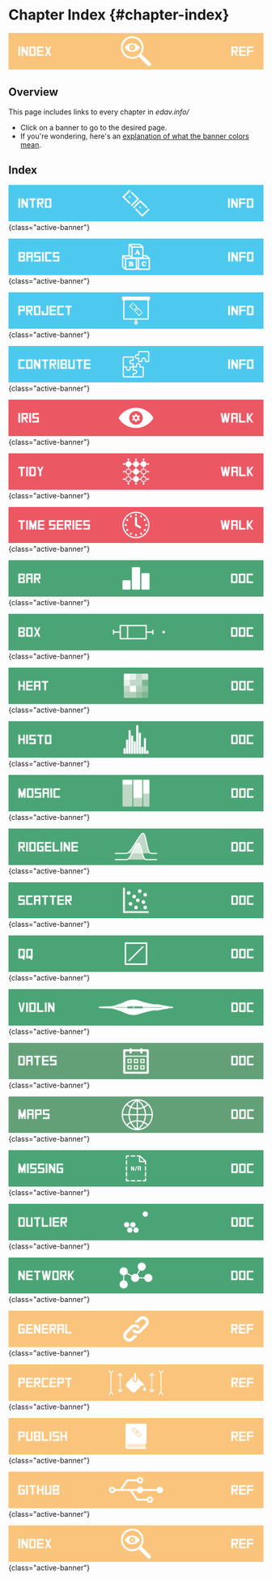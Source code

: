 # Chapter Index {#chapter-index}

![](images/banners/banner_chapter_index.png)

<!-- toc -->
## Overview
This page includes links to every chapter in *edav.info/*

- Click on a banner to go to the desired page.
- If you're wondering, here's an [explanation of what the banner colors mean](index.html#how-this-resource-is-structured).

## Index
<!-- [![Header](images/banners/banner_TITLE.png)](TITLE.html){class="active-banner"} -->

<!-- Blue Pages -->

[![Introduction](images/banners/banner_intro.png)](intro.html){class="active-banner"}

[![R Basics](images/banners/banner_basics.png)](basics.html){class="active-banner"}

[![Final Project Notes](images/banners/banner_presentation.png)](project.html){class="active-banner"}

[![Contribute to this resource](images/banners/banner_contribute.png)](contribute.html){class="active-banner"}

<!-- Red Pages -->

[![Walkthrough: Iris Scatterplot](images/banners/banner_iris.png)](iris.html){class="active-banner"}

[![Walkthrough: Tidy Data & dplyr](images/banners/banner_tidy_data_dplyr.png)](tidy.html){class="active-banner"}

[![Time Series with Missing Data](images/banners/banner_missing_time_series.png)](missingTS.html){class="active-banner"}

<!-- Green Pages -->

[![Chart: Bar Graph](images/banners/banner_bargraph.png)](bar.html){class="active-banner"}

[![Chart: Boxplot](images/banners/banner_boxplot.png)](box.html){class="active-banner"}

[![Chart: Heatmap](images/banners/banner_heatmap.png)](heatmap.html){class="active-banner"}

[![Chart: Histogram](images/banners/banner_histogram.png)](histo.html){class="active-banner"}

[![Chart: Mosaic](images/banners/banner_mosaic.png)](mosaic.html){class="active-banner"}

[![Chart: Ridgeline Plots](images/banners/banner_ridgeline.png)](ridgeline.html){class="active-banner"}

[![Chart: Scatterplot](images/banners/banner_scatterplot.png)](scatter.html){class="active-banner"}

[![Chart: QQ-Plot](images/banners/banner_qqplot.png)](qqplot.html){class="active-banner"}

[![Chart: Violin Plot](images/banners/banner_violin.png)](violin.html){class="active-banner"}

[![Dates in R](images/banners/banner_dates.png)](dates.html){class="active-banner"}

[![Spatial Data](images/banners/banner_maps.png)](maps.html){class="active-banner"}

[![Missing Data](images/banners/banner_missing.png)](missing.html){class="active-banner"}

[![Outliers](images/banners/banner_outliers.png)](outliers.html){class="active-banner"}

[![Networks](images/banners/banner_network.png)](network.html){class="active-banner"}

<!-- Yellow Pages -->

[![General Resources](images/banners/banner_resources.png)](general.html){class="active-banner"}

[![Perception/Color Resources](images/banners/banner_percept.png)](percept.html){class="active-banner"}

[![Publishing with R](images/banners/banner_publish.png)](publish.html){class="active-banner"}

[![GitHub Resources](images/banners/banner_github.png)](github.html){class="active-banner"}

[![Chapter Index](images/banners/banner_chapter_index.png)](chapter-index.html){class="active-banner"}
